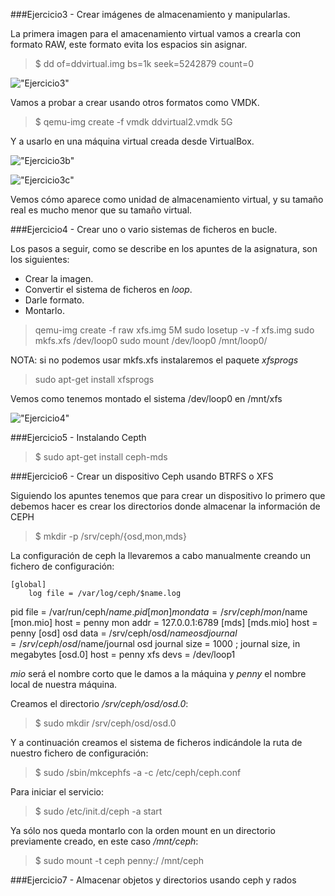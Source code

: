###Ejercicio3 - Crear imágenes de almacenamiento y manipularlas.

La primera imagen para el amacenamiento virtual vamos a crearla con formato RAW, este formato evita los espacios sin asignar. 

> $ dd of=ddvirtual.img bs=1k seek=5242879 count=0

!["Ejercicio3"](https://raw.github.com/rogegg/IV-GII-13-14/master/Tema4/capturas/ej3.png)


Vamos a probar a crear usando otros formatos como VMDK.

> $ qemu-img create -f vmdk ddvirtual2.vmdk 5G

Y a usarlo en una máquina virtual creada desde VirtualBox.

!["Ejercicio3b"](https://raw.github.com/rogegg/IV-GII-13-14/master/Tema4/capturas/ej3b.png)

!["Ejercicio3c"](https://raw.github.com/rogegg/IV-GII-13-14/master/Tema4/capturas/ej3c.png)

Vemos cómo aparece como unidad de almacenamiento virtual, y su tamaño real es mucho menor que su tamaño virtual.




###Ejercicio4 - Crear uno o vario sistemas de ficheros en bucle.

Los pasos a seguir, como se describe en los apuntes de la asignatura, son los siguientes:
- Crear la imagen.
- Convertir el sistema de ficheros en *loop*.
- Darle formato.
- Montarlo.


> qemu-img create -f raw xfs.img 5M
sudo losetup -v -f xfs.img
sudo mkfs.xfs /dev/loop0
sudo mount /dev/loop0 /mnt/loop0/


NOTA: si no podemos usar mkfs.xfs instalaremos el paquete *xfsprogs*

> sudo apt-get install xfsprogs


Vemos como tenemos montado el sistema /dev/loop0 en /mnt/xfs

!["Ejercicio4"](https://raw.github.com/rogegg/IV-GII-13-14/master/Tema4/capturas/ej4.png)



###Ejercicio5 - Instalando Cepth

> $ sudo apt-get install ceph-mds


###Ejercicio6 - Crear un dispositivo Ceph usando BTRFS o XFS

Siguiendo los apuntes tenemos que para crear un dispositivo lo primero que debemos hacer es crear los directorios donde almacenar la información de CEPH

> $ mkdir -p /srv/ceph/{osd,mon,mds}

La configuración de ceph la llevaremos a cabo manualmente creando un fichero de configuración:

	[global]
		log file = /var/log/ceph/$name.log
pid file = /var/run/ceph/$name.pid
[mon]
mon data = /srv/ceph/mon/$name
[mon.mio]
host = penny
mon addr = 127.0.0.1:6789
[mds]
[mds.mio]
host = penny
[osd]
osd data = /srv/ceph/osd/$name
osd journal = /srv/ceph/osd/$name/journal
osd journal size = 1000 ; journal size, in megabytes
[osd.0]
host = penny
xfs devs = /dev/loop1


*mio* será el nombre corto que le damos a la máquina y *penny* el nombre local de nuestra máquina.


Creamos el directorio */srv/ceph/osd/osd.0*:

> $ sudo mkdir /srv/ceph/osd/osd.0

Y a continuación creamos el sistema de ficheros indicándole la ruta de nuestro fichero de configuración:

> $ sudo /sbin/mkcephfs -a -c /etc/ceph/ceph.conf

Para iniciar el servicio:

> $ sudo /etc/init.d/ceph -a start

Ya sólo nos queda montarlo con la orden mount en un directorio previamente creado, en este caso */mnt/ceph*:

> $ sudo mount -t ceph penny:/ /mnt/ceph



###Ejercicio7 - Almacenar objetos y directorios usando ceph y rados




